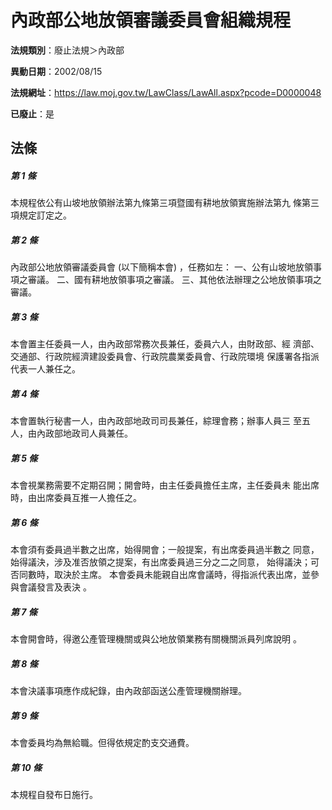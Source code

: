 # 內政部公地放領審議委員會組織規程

**法規類別**：廢止法規＞內政部

**異動日期**：2002/08/15  

**法規網址**：https://law.moj.gov.tw/LawClass/LawAll.aspx?pcode=D0000048

**已廢止**：是



## 法條
##### 第 1 條
本規程依公有山坡地放領辦法第九條第三項暨國有耕地放領實施辦法第九
條第三項規定訂定之。

##### 第 2 條
內政部公地放領審議委員會 (以下簡稱本會) ，任務如左：
一、公有山坡地放領事項之審議。
二、國有耕地放領事項之審議。
三、其他依法辦理之公地放領事項之審議。


##### 第 3 條
本會置主任委員一人，由內政部常務次長兼任，委員六人，由財政部、經
濟部、交通部、行政院經濟建設委員會、行政院農業委員會、行政院環境
保護署各指派代表一人兼任之。

##### 第 4 條
本會置執行秘書一人，由內政部地政司司長兼任，綜理會務；辦事人員三
至五人，由內政部地政司人員兼任。

##### 第 5 條
本會視業務需要不定期召開；開會時，由主任委員擔任主席，主任委員未
能出席時，由出席委員互推一人擔任之。

##### 第 6 條
本會須有委員過半數之出席，始得開會；一般提案，有出席委員過半數之
同意，始得議決，涉及准否放領之提案，有出席委員過三分之二之同意，
始得議決；可否同數時，取決於主席。
本會委員未能親自出席會議時，得指派代表出席，並參與會議發言及表決
。

##### 第 7 條
本會開會時，得邀公產管理機關或與公地放領業務有關機關派員列席說明
。

##### 第 8 條
本會決議事項應作成紀錄，由內政部函送公產管理機關辦理。

##### 第 9 條
本會委員均為無給職。但得依規定酌支交通費。

##### 第 10 條
本規程自發布日施行。


